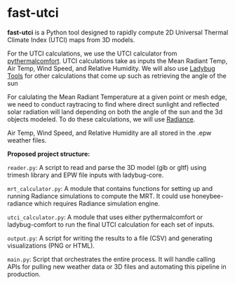 # fast-utci

**fast-utci** is a Python tool designed to rapidly compute 2D Universal Thermal Climate Index (UTCI) maps from 3D models.

For the UTCI calculations, we use the UTCI calculator from [pythermalcomfort](https://github.com/center-for-the-built-environment/pythermalcomfort). UTCI calculations take as inputs the Mean Radiant Temp, Air Temp, Wind Speed, and Relative Humidity. We will also use [Ladybug Tools](https://github.com/ladybug-tools) for other calculations that come up such as retrieving the angle of the sun

For calulating the Mean Radiant Temperature at a given point or mesh edge, we need to conduct raytracing to find where direct sunlight and reflected solar radiation will land depending on both the angle of the sun and the 3d objects modeled. To do these calculations, we will use [Radiance](https://www.radiance-online.org/download-install).

Air Temp, Wind Speed, and Relative Humidity are all stored in the .epw weather files.

**Proposed project structure:**

`reader.py`: A script to read and parse the 3D model (glb or gltf) using trimesh library and EPW file inputs with ladybug-core.

`mrt_calculator.py`: A module that contains functions for setting up and running Radiance simulations to compute the MRT. It could use honeybee-radiance which requires Radiance simulation engine.

`utci_calculator.py`: A module that uses either pythermalcomfort or ladybug-comfort to run the final UTCI calculation for each set of inputs.

`output.py`: A script for writing the results to a file (CSV) and generating visualizations (PNG or HTML).

`main.py`: Script that orchestrates the entire process. It will handle calling APIs for pulling new weather data or 3D files and automating this pipeline in production.
